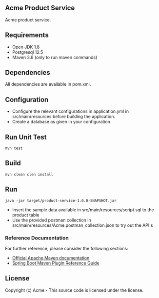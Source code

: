## Acme Product Service

Acme product service.

## Requirements
* Open JDK 1.8
* Postgresql 12.5
* Maven 3.6 (only to run maven commands)

## Dependencies
All dependencies are available in pom.xml.

## Configuration
- Configure the relevant configurations in application.yml in
src/main/resources before building the application. 
- Create a database as given in your configuration.

## Run Unit Test
```
mvn test
```

## Build
```
mvn clean clen install
```

## Run
```
java -jar target/product-service-1.0.0-SNAPSHOT.jar
```
- Insert the sample data available in src/main/resources/script.sql to the product table
- Use the provided postman collection in src/main/resources/Acme.postman_collection.json to try out the API's
### Reference Documentation
For further reference, please consider the following sections:

* [Official Apache Maven documentation](https://maven.apache.org/guides/index.html)
* [Spring Boot Maven Plugin Reference Guide](https://docs.spring.io/spring-boot/docs/2.2.1.RELEASE/maven-plugin/)


## License

Copyright (c) Acme -
This source code is licensed under the  license. 
